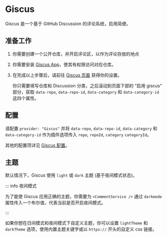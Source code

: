 # Giscus

Giscus 是一个基于 GitHub Discussion 的评论系统，启用简便。

<!-- more -->

## 准备工作

1. 你需要创建一个公开仓库，并开启评论区，以作为评论存放的地点
1. 你需要安装 [Giscus App](https://github.com/apps/giscus)，使其有权限访问对应仓库。
1. 在完成以上步骤后，请前往 [Giscus 页面](https://giscus.app/zh-CN) 获得你的设置。

   你只需要填写仓库和 Discussion 分类，之后滚动到页面下部的 “启用 giscus” 部分，获取 `data-repo`, `data-repo-id`, `data-category` 和 `data-category-id` 这四个属性。

## 配置

请配置 `provider: "Giscus"` 并将 `data-repo`, `data-repo-id`, `data-category` 和 `data-category-id` 作为插件选项传入 `repo`, `repoId`, `category` `categoryId`。

其他的配置项详见 [Giscus 配置](./config.md)。

## 主题

默认情况下，Giscus 使用 `light` 或 `dark` 主题 (基于夜间模式状态)。

::: info 夜间模式

为了能使 Giscus 应用正确的主题，你需要为 `<CommentService />` 通过 `darkmode` 属性传入一个布尔值，代表当前是否开启夜间模式。

:::

如果你想在日间模式和夜间模式下自定义主题，你可以设置 `lightTheme` 和 `darkTheme` 选项，使用内置主题关键字或以 `https://` 开头的自定义 css 链接。
